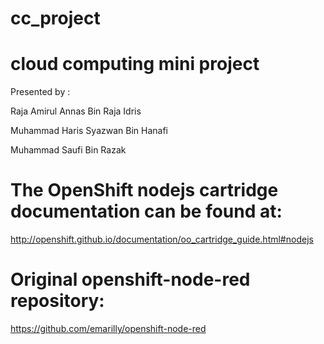 # cc_project

# cloud computing mini project

Presented by :

Raja Amirul Annas Bin Raja Idris

Muhammad Haris Syazwan Bin Hanafi

Muhammad Saufi Bin Razak


# The OpenShift nodejs cartridge documentation can be found at:

http://openshift.github.io/documentation/oo_cartridge_guide.html#nodejs

# Original openshift-node-red repository: 

https://github.com/emarilly/openshift-node-red
